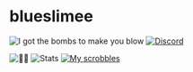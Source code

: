 # blueslimee
![I got the bombs to make you blow](https://img.shields.io/twitter/follow/blueslimee?style=social)
[![Discord](https://img.shields.io/discord/591914197219016707.svg?label=&logo=discord&label=blueslimee&logoColor=ffffff&color=7389D8&labelColor=6A7EC2&style=flat-square)](https://discord.com/users/673677252462116874)

![🎼🎼](https://github-readme-stats.vercel.app/api/top-langs/?username=blueslimee&lang_count=7&layout=compact&theme=gotham)
![Stats](https://github-readme-stats.vercel.app/api?username=blueslimee&theme=gotham&include_all_commits=true)
[![My scrobbles](https://lastfm-recently-played.vercel.app/api?user=BlueSlimee)](https://last.fm/user/BlueSlimee)
